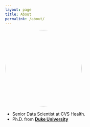 ```yaml
---
layout: page
title: About
permalink: /about/
---
```


  <body>
    <div class="container">
      <div class="image">
        <img align="center" src="http://davidraymondkearney.com/assets/images/Headshot_DRK2.jpg" width="250px" height="250px" style="border-radius:50%">
      </div>
      <div class="text">
      </div>
    </div>
  </body>




+ Senior Data Scientist at CVS Health.
+ Ph.D. from **[Duke University](https://www.duke.edu/)**



